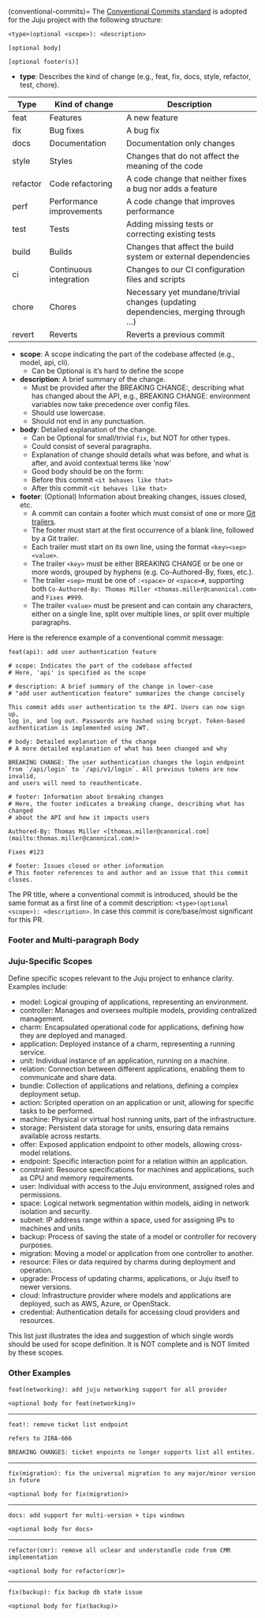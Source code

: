 (conventional-commits)=
The [Conventional Commits standard](https://www.conventionalcommits.org/en/v1.0.0/) is adopted for the Juju project with the
following structure:

```  
<type>(optional <scope>): <description>

[optional body]

[optional footer(s)]
```

- **type**: Describes the kind of change (e.g., feat, fix, docs, style, refactor, test, chore).

|Type|Kind of change|Description|
|---|---|---|
|feat|Features|A new feature|
|fix|Bug fixes|A bug fix|
|docs|Documentation|Documentation only changes|
|style|Styles|Changes that do not affect the meaning of the code|
|refactor|Code refactoring|A code change that neither fixes a bug nor adds a feature|
|perf|Performance improvements|A code change that improves performance|
|test|Tests|Adding missing tests or correcting existing tests|
|build|Builds|Changes that affect the build system or external dependencies|
|ci|Continuous integration|Changes to our CI configuration files and scripts|
|chore|Chores|Necessary yet mundane/trivial changes (updating dependencies, merging through …)|
|revert|Reverts|Reverts a previous commit|

- **scope**: A scope indicating the part of the codebase affected (e.g., model, api, cli).
    - Can be Optional is it’s hard to define the scope
- **description**: A brief summary of the change.
    - Must be provided after the BREAKING CHANGE:, describing what has changed about the API, e.g., BREAKING CHANGE: environment variables now take precedence over config files.
    - Should use lowercase.
    - Should not end in any punctuation.
- **body**: Detailed explanation of the change.
    - Can be Optional for small/trivial `fix`, but NOT for other types.
    - Could consist of several paragraphs.
    - Explanation of change should details what was before, and what is after, and avoid contextual terms like 'now'
    - Good body should be on the form:
    * Before this commit `<it behaves like that>`
    * After this commit `<it behaves like that>`
- **footer**: (Optional) Information about breaking changes, issues closed, etc.
    - A commit can contain a footer which must consist of one or more [Git trailers](https://git-scm.com/docs/git-interpret-trailers).
    - The footer must start at the first occurrence of a blank line, followed by a Git trailer.
    - Each trailer must start on its own line, using the format `<key><sep><value>`.
    - The trailer `<key>` must be either BREAKING CHANGE or be one or more words, grouped by hyphens (e.g. Co-Authored-By, fixes, etc.).
    - The trailer `<sep>` must be one of `:<space>` or `<space>#`, supporting both `Co-Authored-By: Thomas Miller <thomas.miller@canonical.com>` and `Fixes #999`.
    - The trailer `<value>` must be present and can contain any characters, either on a single line, split over multiple lines, or split over multiple paragraphs.


Here is the reference example of a conventional commit message:

```
feat(api): add user authentication feature

# scope: Indicates the part of the codebase affected
# Here, 'api' is specified as the scope
  
# description: A brief summary of the change in lower-case
# "add user authentication feature" summarizes the change concisely

This commit adds user authentication to the API. Users can now sign up,
log in, and log out. Passwords are hashed using bcrypt. Token-based 
authentication is implemented using JWT.
  
# body: Detailed explanation of the change
# A more detailed explanation of what has been changed and why

BREAKING CHANGE: The user authentication changes the login endpoint
from `/api/login` to `/api/v1/login`. All previous tokens are now invalid,
and users will need to reauthenticate.

# footer: Information about breaking changes
# Here, the footer indicates a breaking change, describing what has changed
# about the API and how it impacts users

Authored-By: Thomas Miller <[thomas.miller@canonical.com](mailto:thomas.miller@canonical.com)>

Fixes #123

# footer: Issues closed or other information
# This footer references to and author and an issue that this commit closes.
```

The PR title, where a conventional commit is introduced, should be the same format as a first line of a commit description: `<type>(optional <scope>): <description>`. In case this commit is core/base/most significant for this PR.

### Footer and Multi-paragraph Body
### Juju-Specific Scopes

Define specific scopes relevant to the Juju project to enhance clarity. Examples include:

- model: Logical grouping of applications, representing an environment.
- controller: Manages and oversees multiple models, providing centralized management.
- charm: Encapsulated operational code for applications, defining how they are deployed and managed.
- application: Deployed instance of a charm, representing a running service.
- unit: Individual instance of an application, running on a machine.
- relation: Connection between different applications, enabling them to communicate and share data.
- bundle: Collection of applications and relations, defining a complex deployment setup.
- action: Scripted operation on an application or unit, allowing for specific tasks to be performed.
- machine: Physical or virtual host running units, part of the infrastructure.
- storage: Persistent data storage for units, ensuring data remains available across restarts.
- offer: Exposed application endpoint to other models, allowing cross-model relations.
- endpoint: Specific interaction point for a relation within an application.
- constraint: Resource specifications for machines and applications, such as CPU and memory requirements.
- user: Individual with access to the Juju environment, assigned roles and permissions.
- space: Logical network segmentation within models, aiding in network isolation and security.
- subnet: IP address range within a space, used for assigning IPs to machines and units.
- backup: Process of saving the state of a model or controller for recovery purposes.
- migration: Moving a model or application from one controller to another.
- resource: Files or data required by charms during deployment and operation.
- upgrade: Process of updating charms, applications, or Juju itself to newer versions.
- cloud: Infrastructure provider where models and applications are deployed, such as AWS, Azure, or OpenStack.
- credential: Authentication details for accessing cloud providers and resources.

This list just illustrates the idea and suggestion of which single words should be used for scope definition. It is NOT complete and is NOT limited by these scopes.

### Other Examples
```
feat(networking): add juju networking support for all provider

<optional body for feat(networking)>
```
---
```
feat!: remove ticket list endpoint

refers to JIRA-666

BREAKING CHANGES: ticket enpoints no longer supports list all entites.
```
---
```
fix(migration): fix the universal migration to any major/minor version in future

<optional body for fix(migration)>
```
---
```
docs: add support for multi-version + tips windows

<optional body for docs>
```
---
```
refactor(cmr): remove all uclear and understandle code from CMR implementation

<optional body for refactor(cmr)>
```
---
```
fix(backup): fix backup db state issue

<optional body for fix(backup)>
```